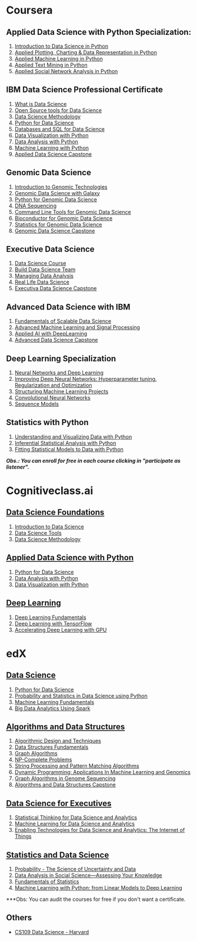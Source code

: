 # Coursera
## Applied Data Science with Python Specialization:
1. [Introduction to Data Science in Python](https://www.coursera.org/learn/python-data-analysis)
2. [Applied Plotting, Charting & Data Representation in Python](https://www.coursera.org/learn/python-plotting)
3. [Applied Machine Learning in Python](https://www.coursera.org/learn/python-machine-learning)
4. [Applied Text Mining in Python](https://www.coursera.org/learn/python-text-mining)
5. [Applied Social Network Analysis in Python](https://www.coursera.org/learn/python-social-network-analysis)

## IBM Data Science Professional Certificate
1. [What is Data Science](https://www.coursera.org/learn/what-is-datascience)
2. [Open Source tools for Data Science](https://www.coursera.org/learn/open-source-tools-for-data-science)
3. [Data Science Methodology](https://www.coursera.org/learn/data-science-methodology)
4. [Python for Data Science](https://www.coursera.org/learn/python-for-applied-data-science)
5. [Databases and SQL for Data Science](https://www.coursera.org/learn/sql-data-science)
6. [Data Visualization with Python](https://www.coursera.org/learn/python-for-data-visualization)
7. [Data Analysis with Python](https://www.coursera.org/learn/data-analysis-with-python)
8. [Machine Learning with Python](https://www.coursera.org/learn/machine-learning-with-python)
9. [Applied Data Science Capstone](https://www.coursera.org/learn/applied-data-science-capstone)

## Genomic Data Science
1. [Introduction to Genomic Technologies](https://www.coursera.org/learn/introduction-genomics)
2. [Genomic Data Science with Galaxy](https://www.coursera.org/learn/galaxy-project)
3. [Python for Genomic Data Science](https://www.coursera.org/learn/python-genomics)
4. [DNA Sequencing](https://www.coursera.org/learn/dna-sequencing)
5. [Command Line Tools for Genomic Data Science](https://www.coursera.org/learn/genomic-tools)
6. [Bioconductor for Genomic Data Science](https://www.coursera.org/learn/bioconductor)
7. [Statistics for Genomic Data Science](https://www.coursera.org/learn/statistical-genomics)
8. [Genomic Data Science Capstone](https://www.coursera.org/learn/genomic-data-science-project)

## Executive Data Science
1. [Data Science Course](https://www.coursera.org/learn/data-science-course)
2. [Build Data Science Team](https://www.coursera.org/learn/build-data-science-team)
3. [Managing Data Analysis](https://www.coursera.org/learn/managing-data-analysis)
4. [Real Life Data Science](https://www.coursera.org/learn/real-life-data-science)
5. [Executiva Data Science Capstone](https://www.coursera.org/learn/executive-data-science-capstone)

## Advanced Data Science with IBM
1. [Fundamentals of Scalable Data Science](https://www.coursera.org/learn/ds)
2. [Advanced Machine Learning and Signal Processing](https://www.coursera.org/learn/advanced-machine-learning-signal-processing)
3. [Applied AI with DeepLearning](https://www.coursera.org/learn/ai)
4. [Advanced Data Science Capstone](https://www.coursera.org/learn/advanced-data-science-capstone)

## Deep Learning Specialization
1. [Neural Networks and Deep Learning](https://pt.coursera.org/learn/neural-networks-deep-learning)
2. [Improving Deep Neural Networks: Hyperparameter tuning, Regularization and Optimization](https://pt.coursera.org/learn/deep-neural-network)
3. [Structuring Machine Learning Projects](https://pt.coursera.org/learn/machine-learning-projects)
4. [Convolutional Neural Networks](https://pt.coursera.org/learn/convolutional-neural-networks)
5. [Sequence Models](https://pt.coursera.org/learn/nlp-sequence-models)

## Statistics with Python
1. [
Understanding and Visualizing Data with Python](https://pt.coursera.org/learn/understanding-visualization-data)
2. [
Inferential Statistical Analysis with Python](https://pt.coursera.org/learn/inferential-statistical-analysis-python)
3. [
Fitting Statistical Models to Data with Python
](https://pt.coursera.org/learn/fitting-statistical-models-data-python)

***Obs.: You can enroll for free in each course clicking in "participate as listener".***

# Cognitiveclass.ai
## [Data Science Foundations](https://cognitiveclass.ai/learn/data-science/)
1. [Introduction to Data Science](https://cognitiveclass.ai/courses/data-science-101/)
2. [Data Science Tools](https://cognitiveclass.ai/courses/data-science-hands-open-source-tools-2/)
3. [Data Science Methodology](https://cognitiveclass.ai/courses/data-science-methodology-2/)
## [Applied Data Science with Python](https://cognitiveclass.ai/learn/data-science-with-python/)
1. [Python for Data Science](https://cognitiveclass.ai/courses/python-for-data-science/)
2. [Data Analysis with Python](https://cognitiveclass.ai/courses/data-analysis-python/)
3. [Data Visualization with Python](https://cognitiveclass.ai/courses/data-visualization-with-python/)
## [Deep Learning](https://cognitiveclass.ai/learn/deep-learning/)
1. [Deep Learning Fundamentals](https://cognitiveclass.ai/courses/introduction-deep-learning/)
2. [Deep Learning with TensorFlow](https://cognitiveclass.ai/courses/deep-learning-tensorflow/)
3. [Accelerating Deep Learning with GPU](https://cognitiveclass.ai/courses/accelerating-deep-learning-gpu/)

# edX
## [Data Science](https://www.edx.org/micromasters/data-science?utm_source=sailthru&utm_medium=email&utm_campaign=programs_bundle_campaign_sept2018&utm_term=Computer%20Science%20and%20Data%20Science%20Interest)
1. [Python for Data Science](https://www.edx.org/course/python-for-data-science)
2. [Probability and Statistics in Data Science using Python](https://www.edx.org/course/probability-and-statistics-in-data-science-using-python)
3. [Machine Learning Fundamentals](https://www.edx.org/course/machine-learning-fundamentals)
4. [Big Data Analytics Using Spark](https://www.edx.org/course/big-data-analytics-using-spark)
## [Algorithms and Data Structures](https://www.edx.org/micromasters/ucsandiegox-algorithms-and-data-structures?utm_source=sailthru&utm_medium=email&utm_campaign=programs_bundle_campaign_sept2018&utm_term=Computer%20Science%20and%20Data%20Science%20Interest)
1. [Algorithmic Design and Techniques](https://www.edx.org/course/algorithmic-design-techniques-uc-san-diegox-algs200x)
2. [Data Structures Fundamentals](https://www.edx.org/course/data-structures-fundamentals-uc-san-diegox-algs201x)
3. [Graph Algorithms](https://www.edx.org/course/graph-algorithms-uc-san-diegox-algs202x)
4. [NP-Complete Problems](https://www.edx.org/course/np-complete-problems-uc-san-diegox-algs203x)
5. [String Processing and Pattern Matching Algorithms](https://www.edx.org/course/string-processing-pattern-matching-uc-san-diegox-algs204x)
6. [Dynamic Programming: Applications In Machine Learning and Genomics](https://www.edx.org/course/dynamic-programming-applications-machine-uc-san-diegox-algs205x)
7. [Graph Algorithms in Genome Sequencing](https://www.edx.org/course/graph-algorithms-genome-sequencing-uc-san-diegox-algs206x)
8. [Algorithms and Data Structures Capstone](https://www.edx.org/course/algorithms-data-structures-capstone-uc-san-diegox-algs207x)

## [Data Science for Executives](https://www.edx.org/professional-certificate/data-science-executives?utm_source=sailthru&utm_medium=email&utm_campaign=programs_bundle_campaign_sept2018&utm_term=Computer%20Science%20and%20Data%20Science%20Interest)
1. [Statistical Thinking for Data Science and Analytics](https://www.edx.org/course/statistical-thinking-for-data-science-and-analytics)
2. [Machine Learning for Data Science and Analytics](https://www.edx.org/course/machine-learning-for-data-science-and-analytics)
3. [Enabling Technologies for Data Science and Analytics: The Internet of Things](https://www.edx.org/course/enabling-technologies-for-data-science-and-analytics-the-internet-of-things)

## [Statistics and Data Science](https://www.edx.org/micromasters/mitx-statistics-and-data-science#courses)
1. [Probability - The Science of Uncertainty and Data](https://www.edx.org/course/probability-the-science-of-uncertainty-and-data)
2. [Data Analysis in Social Science—Assessing Your Knowledge](https://www.edx.org/course/data-analysis-in-social-science-assessing-your-knowledge)
3. [Fundamentals of Statistics](https://www.edx.org/course/fundamentals-of-statistics)
4. [Machine Learning with Python: from Linear Models to Deep Learning](https://www.edx.org/course/machine-learning-with-python-from-linear-models-to-deep-learning)

***Obs: You can audit the courses for free if you don't want a certificate. 

## Others
* [CS109 Data Science - Harvard](http://cs109.github.io/2015/index.html)
